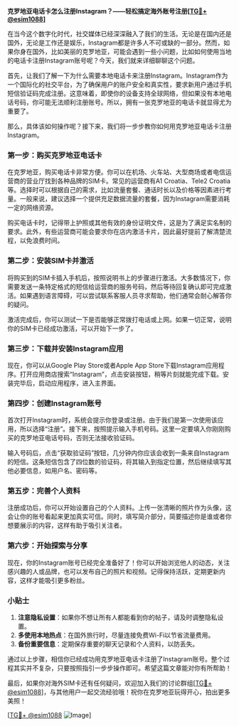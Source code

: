 **克罗地亚电话卡怎么注册Instagram？——轻松搞定海外账号注册[[TG💪+ @esim1088](https://t.me/s/esim1088)]**

在当今这个数字化时代，社交媒体已经深深融入了我们的生活。无论是在国内还是国外，无论是工作还是娱乐，Instagram都是许多人不可或缺的一部分。然而，如果你身在国外，比如美丽的克罗地亚，可能会遇到一些小问题，比如如何使用当地的电话卡注册Instagram账号呢？今天，我们就来详细聊聊这个问题。

首先，让我们了解一下为什么需要本地电话卡来注册Instagram。Instagram作为一个国际化的社交平台，为了确保用户的账户安全和真实性，要求新用户通过手机短信验证码完成注册。这意味着，即使你的设备支持全球网络，但如果没有本地电话号码，你可能无法顺利注册账号。所以，拥有一张克罗地亚的电话卡就显得尤为重要了。

那么，具体该如何操作呢？接下来，我们将一步步教你如何用克罗地亚电话卡注册Instagram。

### 第一步：购买克罗地亚电话卡

在克罗地亚，购买电话卡非常方便。你可以在机场、火车站、大型商场或者电信运营商的营业厅找到各种品牌的SIM卡。常见的运营商有A1 Croatia、Tele2 Croatia等。选择时可以根据自己的需求，比如流量套餐、通话时长以及价格等因素进行考量。一般来说，建议选择一个提供充足数据流量的套餐，因为Instagram需要消耗一定的网络资源。

购买电话卡时，记得带上护照或其他有效的身份证明文件，这是为了满足实名制的要求。此外，有些运营商可能会要求你在店内激活卡片，因此最好提前了解清楚流程，以免浪费时间。

### 第二步：安装SIM卡并激活

将购买到的SIM卡插入手机后，按照说明书上的步骤进行激活。大多数情况下，你需要发送一条特定格式的短信给运营商的服务号码，然后等待回复确认即可完成激活。如果遇到语言障碍，可以尝试联系客服人员寻求帮助，他们通常会耐心解答你的疑问。

激活完成后，你可以测试一下是否能够正常拨打电话或上网。如果一切正常，说明你的SIM卡已经成功激活，可以开始下一步了。

### 第三步：下载并安装Instagram应用

现在，你可以从Google Play Store或者Apple App Store下载Instagram应用程序。打开应用商店搜索“Instagram”，点击安装按钮，稍等片刻就能完成下载。安装完毕后，启动应用程序，进入主界面。

### 第四步：创建Instagram账号

首次打开Instagram时，系统会提示你登录或注册。由于我们是第一次使用该应用，所以选择“注册”。接下来，按照提示输入手机号码。这里一定要填入你刚刚购买的克罗地亚电话号码，否则无法接收验证码。

输入号码后，点击“获取验证码”按钮，几分钟内你应该会收到一条来自Instagram的短信。这条短信包含了四位数的验证码，将其输入到指定位置，然后继续填写其他必要信息，如用户名、密码等。

### 第五步：完善个人资料

注册成功后，你可以开始设置自己的个人资料。上传一张清晰的照片作为头像，这会让你的账号看起来更加真实可信。同时，填写简介部分，简要描述你是谁或者你想要展示的内容，这样有助于吸引关注者。

### 第六步：开始探索与分享

现在，你的Instagram账号已经完全准备好了！你可以开始浏览他人的动态，关注感兴趣的人或品牌，也可以发布自己的照片和视频。记得保持活跃，定期更新内容，这样才能吸引更多粉丝。

### 小贴士

1. **注意隐私设置**：如果你不想让所有人都能看到你的帖子，请及时调整隐私设置。
2. **多使用本地热点**：在国外旅行时，尽量连接免费Wi-Fi以节省流量费用。
3. **备份重要信息**：定期保存重要的聊天记录和个人资料，以防丢失。

通过以上步骤，相信你已经成功用克罗地亚电话卡注册了Instagram账号。整个过程其实并不复杂，只要按照指引一步步操作即可。希望这篇文章能对你有所帮助！

最后，如果你对海外SIM卡还有任何疑问，欢迎加入我们的讨论群组[[TG💪+ @esim1088](https://t.me/s/esim1088)]，与其他用户一起交流经验哦！祝你在克罗地亚玩得开心，拍出更多美照！

[[TG💪+ @esim1088](https://t.me/s/esim1088) ![Image](https://i.postimg.cc/4NQfJmqS/Snipaste-2025-05-13-00-14-12.png)]